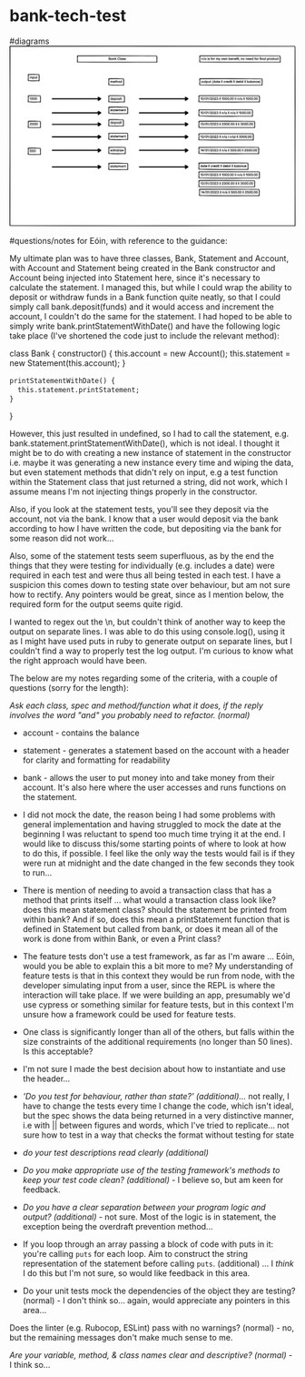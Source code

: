 # bank-tech-test
#diagrams 
![diagram](public/images/diagram.png)

#questions/notes for Eóin, with reference to the guidance: 

My ultimate plan was to have three classes, Bank, Statement and Account, with Account and Statement being created in the Bank constructor and Account being injected into Statement here, since it's necessary to calculate the statement. I managed this, but while I could wrap the ability to deposit or withdraw funds in a Bank function quite neatly, so that I could simply call bank.deposit(funds) and it would access and increment the account, I couldn't do the same for the statement. I had hoped to be able to simply write bank.printStatementWithDate() and have the following logic take place (I've shortened the code just to include the relevant method):

  class Bank {
    constructor() {
      this.account = new Account();
      this.statement = new Statement(this.account);
    }

    printStatementWithDate() {
      this.statement.printStatement;
    }
  }

However, this just resulted in undefined, so I had to call the statement, e.g. bank.statement.printStatementWithDate(), which is not ideal. I thought it might be to do with creating a new instance of statement in the constructor i.e. maybe it was generating a new instance every time and wiping the data, but even statement methods that didn't rely on input, e.g a test function within the Statement class that just returned a string, did not work, which I assume means I'm not injecting things properly in the constructor. 

Also, if you look at the statement tests, you'll see they deposit via the account, not via the bank. I know that a user would deposit via the bank according to how I have written the code, but depositing via the bank for some reason did not work...

Also, some of the statement tests seem superfluous, as by the end the things that they were testing for individually (e.g. includes a date) were required in each test and were thus all being tested in each test. I have a suspicion this comes down to testing state over behaviour, but am not sure how to rectify. Any pointers would be great, since as I mention below, the required form for the output seems quite rigid. 

I wanted to regex out the \n, but couldn't think of another way to keep the output on separate lines. I was able to do this using console.log(), using it as I might have used puts in ruby to generate output on separate lines, but I couldn't find a way to properly test the log output. I'm curious to know what the right approach would have been. 

The below are my notes regarding some of the criteria, with a couple of questions (sorry for the length): 

*Ask each class, spec and method/function what it does, if the reply involves the word "and" you probably need to refactor. (normal)*

  - account - contains the balance
  - statement - generates a statement based on the account with a header for clarity and formatting for readability 
  - bank - allows the user to put money into and take money from their account. It's also here where the user accesses and runs functions on the statement.

- I did not mock the date, the reason being I had some problems with general implementation and having struggled to mock the date at the beginning I was reluctant to spend too much time trying it at the end. I would like to discuss this/some starting points of where to look at how to do this, if possible. I feel like the only way the tests would fail is if they were run at midnight and the date changed in the few seconds they took to run...

- There is mention of needing to avoid a transaction class that has a method that prints itself ... what would a transaction class look like? does this mean statement class? should the statement be printed from within bank? And if so, does this mean a printStatement function that is defined in Statement but called from bank, or does it mean all of the work is done from within Bank, or even a Print class?

- The feature tests don't use a test framework, as far as I'm aware ... Eóin, would you be able to explain this a bit more to me? My understanding of feature tests is that in this context they would be run from node, with the developer simulating input from a user, since the REPL is where the interaction will take place. If we were building an app, presumably we'd use cypress or something similar for feature tests, but in this context I'm unsure how a framework could be used for feature tests.

- One class is significantly longer than all of the others, but falls within the size constraints of the additional requirements (no longer than 50 lines). Is this acceptable?

- I'm not sure I made the best decision about how to instantiate and use the header...

- *'Do you test for behaviour, rather than state?' (additional)...* not really, I have to change the tests
every time I change the code, which isn't ideal, but the spec shows the data being returned in a very
distinctive manner, i.e with || between figures and words, which I've tried to replicate... not sure how to test in a way that checks the format without testing for state

- *do your test descriptions read clearly (additional)*

- *Do you make appropriate use of the testing framework's methods to keep your test code clean? (additional)* - I believe so, but am keen for feedback. 

- *Do you have a clear separation between your program logic and output? (additional)* - not sure. Most of the logic is in statement, the exception being the overdraft prevention method...

- If you loop through an array passing a block of code with puts in it: you're calling `puts` for each loop. Aim to construct the string representation of the statement before calling `puts`. (additional) ... I *think* I do this but I'm not sure, so would like feedback in this area.

- Do your unit tests mock the dependencies of the object they are testing? (normal) - I don't think so... again, would appreciate any pointers in this area...

Does the linter (e.g. Rubocop, ESLint) pass with no warnings? (normal) - no, but the remaining messages don't make much sense to me. 

*Are your variable, method, & class names clear and descriptive? (normal)* - I think so...
